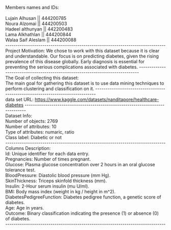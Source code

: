 Members names and IDs: <br><br>
Lujain Alhusan || 444200785 <br>
Noura Alzomai || 444200503 <br>
Hadeel althunyan || 442200483 <br>
Lama Alkhathlan || 444200844 <br>
Walaa Saif Aleslam || 444200088<br> 
------------------------------------------------------------------------------<br>
Project Motivation: 
We chose to work with this dataset because it is clear and understandable. Our focus is on predicting diabetes, given the rising prevalence of this disease globally. Early diagnosis is essential for preventing the serious complications associated with diabetes. 
------------------------------------------------------------------------------<br>
The Goal of collecting this dataset: <br>
The main goal for gathering this dataset is to use data mining techniques to perform clustering and classification on it. 
------------------------------------------------------------------------------<br>
data set URL: https://www.kaggle.com/datasets/nanditapore/healthcare-diabetes 
------------------------------------------------------------------------------<br>
Dataset Info:<br>
Number of objects: 2769 <br>
Number of attributes: 10 <br> 
Type of attributes: numaric, ratio <br>
Class label: Diabetic or not <br>
------------------------------------------------------------------------------<br>
Columns Description: <br>
Id: Unique identifier for each data entry. <br>
Pregnancies: Number of times pregnant. <br>
Glucose: Plasma glucose concentration over 2 hours in an oral glucose tolerance test. <br>
BloodPressure: Diastolic blood pressure (mm Hg). <br>
SkinThickness: Triceps skinfold thickness (mm). <br>
Insulin: 2-Hour serum insulin (mu U/ml). <br>
BMI: Body mass index (weight in kg / height in m^2). <br>
DiabetesPedigreeFunction: Diabetes pedigree function, a genetic score of diabetes. <br>
Age: Age in years. <br>
Outcome: Binary classification indicating the presence (1) or absence (0) of diabetes. <br>
------------------------------------------------------------------------------<br>
